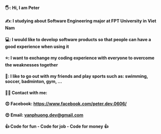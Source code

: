 #### 🖐️: Hi, I am Peter
#### ✍️: I studying about Software Engineering major at FPT University in Viet Nam
#### 💻: I would like to develop software products so that people can have a good experience when using it
#### ⭐: I want to exchange my coding experience with everyone to overcome the weaknesses together
#### ️️🏸: I like to go out with my friends and play sports such as: swimming, soccer, badminton, gym, ...
#### 🤜🤛 Contact with me: 
#### 😍 Facebook: https://www.facebook.com/peter.dev.0606/
#### 😍 Email: vanphuong.dev@gmail.com
#### 👍 Code for fun - Code for job - Code for money 👍
